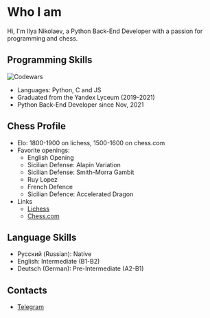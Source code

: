 # Who I am
Hi, I'm Ilya Nikolaev, a Python Back-End Developer with a passion for programming and chess.

## Programming Skills
![Codewars](https://www.codewars.com/users/ilya-nikolaev/badges/large)
- Languages: Python, C and JS
- Graduated from the Yandex Lyceum (2019-2021)
- Python Back-End Developer since Nov, 2021

## Chess Profile
- Elo: 1800-1900 on lichess, 1500-1600 on chess.com
- Favorite openings:
    + English Opening
    + Sicilian Defense: Alapin Variation
    + Sicilian Defense: Smith-Morra Gambit
    + Ruy Lopez
    + French Defence
    + Sicilian Defence: Accelerated Dragon
- Links
    + [Lichess](https://lichess.org/@/yuzelesss)
    + [Chess.com](https://www.chess.com/member/yuzelezzz)

## Language Skills
- Русский (Russian): Native
- English: Intermediate (B1-B2)
- Deutsch (German): Pre-Intermediate (A2-B1)

## Contacts
- [Telegram](https://t.me/rnurnu)

